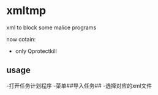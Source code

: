 # xmltmp
xml to block some malice programs

now cotain:

* only Qprotectkill
## usage
-打开任务计划程序
-菜单##导入任务##
-选择对应的xml文件
